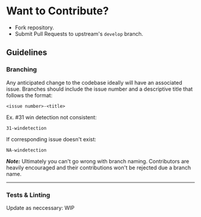 # Want to Contribute?

- Fork repository.
- Submit Pull Requests to upstream's `develop` branch.

## Guidelines

### Branching

Any anticipated change to the codebase ideally will have an associated issue. Branches should include the issue number and a descriptive title that follows the format:

`<issue number>-<title>`

Ex. #31 win detection not consistent:

`31-windetection`

If corresponding issue doesn't exist:

`NA-windetection`

**_Note:_** Ultimately you can't go wrong with branch naming. Contributors are heavily encouraged and their contributions won't be rejected due a branch name.

---

### Tests & Linting

Update as neccessary: WIP
